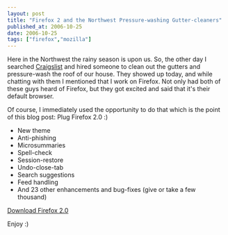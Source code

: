 ```yaml
---
layout: post
title: "Firefox 2 and the Northwest Pressure-washing Gutter-cleaners"
published_at: 2006-10-25
date: 2006-10-25
tags: ["firefox","mozilla"]
---
```


Here in the Northwest the rainy season is upon us. So, the other day I searched [Craigslist](http://portland.craigslist.org/) and hired someone to clean out the gutters and pressure-wash the roof of our house. They showed up today, and while chatting with them I mentioned that I work on Firefox. Not only had both of these guys heard of Firefox, but they got excited and said that it's their default browser.

Of course, I immediately used the opportunity to do that which is the point of this blog post: Plug Firefox 2.0 :)

*   New theme
*   Anti-phishing
*   Microsummaries
*   Spell-check
*   Session-restore
*   Undo-close-tab
*   Search suggestions
*   Feed handling
*   And 23 other enhancements and bug-fixes (give or take a few thousand)

[Download Firefox 2.0](http://www.mozilla.com/firefox/)

Enjoy :)